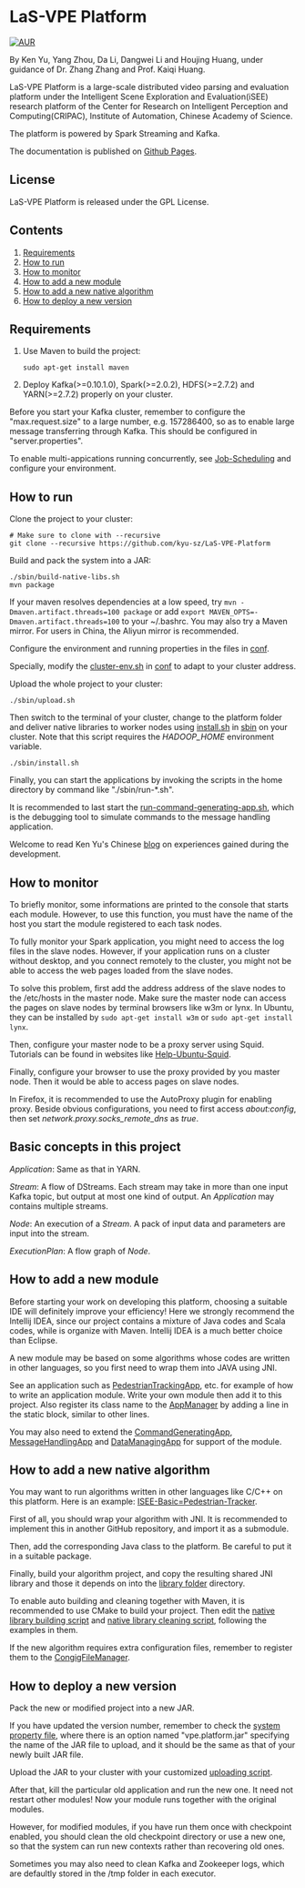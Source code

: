 # LaS-VPE Platform

[![AUR](https://img.shields.io/aur/license/yaourt.svg?maxAge=2592000)](LICENSE)

By Ken Yu, Yang Zhou, Da Li, Dangwei Li and Houjing Huang,
under guidance of Dr. Zhang Zhang and Prof. Kaiqi Huang.

LaS-VPE Platform is a large-scale distributed video parsing and evaluation
platform under the Intelligent Scene Exploration and Evaluation(iSEE) research
platform of the Center for Research on Intelligent Perception and
Computing(CRIPAC), Institute of Automation, Chinese Academy of Science. 

The platform is powered by Spark Streaming and Kafka.

The documentation is published on
[Github Pages](https://kyu-sz.github.io/LaS-VPE-Platform).

## License

LaS-VPE Platform is released under the GPL License.

## Contents
1. [Requirements](#requirements)
2. [How to run](#how-to-run)
3. [How to monitor](#how-to-monitor)
4. [How to add a new module](#how-to-add-a-new-module)
5. [How to add a new native algorithm](#how-to-add-a-new-native-algorithm) 
6. [How to deploy a new version](#how-to-deploy-a-new-version)

## Requirements

1. Use Maven to build the project:

	```Shell
	sudo apt-get install maven
	```
	
2. Deploy Kafka(>=0.10.1.0), Spark(>=2.0.2), HDFS(>=2.7.2) and YARN(>=2.7.2)
properly on your cluster.

Before you start your Kafka cluster, remember to configure the
"max.request.size" to a large number, e.g. 157286400, so as to enable large
message transferring through Kafka. This should be configured in
"server.properties".

To enable multi-appications running concurrently, see
[Job-Scheduling](https://spark.apache.org/docs/1.2.0/job-scheduling.html)
and configure your environment.

## How to run

Clone the project to your cluster:

```Shell
# Make sure to clone with --recursive
git clone --recursive https://github.com/kyu-sz/LaS-VPE-Platform
```

Build and pack the system into a JAR:

```Shell
./sbin/build-native-libs.sh
mvn package
```

If your maven resolves dependencies at a low speed, try
```mvn -Dmaven.artifact.threads=100 package``` or add
```export MAVEN_OPTS=-Dmaven.artifact.threads=100``` to your ~/.bashrc.
You may also try a Maven mirror. For users in China, the Aliyun mirror is recommended.

Configure the environment and running properties in the files in [conf](conf).

Specially, modify the [cluster-env.sh](conf/cluster-env.sh) in [conf](conf)
to adapt to your cluster address.

Upload the whole project to your cluster:

```Shell
./sbin/upload.sh
```

Then switch to the terminal of your cluster, change to the platform folder and
deliver native libraries to worker nodes using [install.sh](sbin/install.sh) in
[sbin](sbin) on your cluster. Note that this script requires the _HADOOP_HOME_
environment variable.

```Shell
./sbin/install.sh
```

Finally, you can start the applications by invoking the scripts in the home
directory by command like "./sbin/run-*.sh".

It is recommended to last start the
[run-command-generating-app.sh](sbin/run-command-generating-app.sh), which is
the debugging tool to simulate commands to the message handling application.

Welcome to read Ken Yu's Chinese
[blog](http://blog.csdn.net/kyu_115s/article/details/51887223) on experiences
gained during the development.

## How to monitor

To briefly monitor, some informations are printed to the console that starts
each module. However, to use this function, you must have the name of the host
you start the module registered to each task nodes.

To fully monitor your Spark application, you might need to access the log files
in the slave nodes. However, if your application runs on a cluster without
desktop, and you connect remotely to the cluster, you might not be able to
access the web pages loaded from the slave nodes.

To solve this problem, first add the address address of the slave nodes to the
/etc/hosts in the master node. Make sure the master node can access the pages
on slave nodes by terminal browsers like w3m or lynx. In Ubuntu, they can be
installed by ```sudo apt-get install w3m``` or ```sudo apt-get install lynx```.

Then, configure your master node to be a proxy server using Squid. Tutorials
can be found in websites like
[Help-Ubuntu-Squid](https://help.ubuntu.com/community/Squid).

Finally, configure your browser to use the proxy provided by you master node.
Then it would be able to access pages on slave nodes.

In Firefox, it is recommended to use the AutoProxy plugin for enabling proxy.
Beside obvious configurations, you need to first access *about:config*, then
set *network.proxy.socks_remote_dns* as *true*.

## Basic concepts in this project

_Application_: Same as that in YARN.

_Stream_: A flow of DStreams. Each stream may take in more than one input Kafka
topic, but output at most one kind of output. An _Application_ may contains
multiple streams.

_Node_: An execution of a _Stream_. A pack of input data and parameters are
input into the stream.

_ExecutionPlan_: A flow graph of _Node_.

## How to add a new module

Before starting your work on developing this platform, choosing a suitable IDE
will definitely improve your efficiency! Here we strongly recommend the
Intellij IDEA, since our project contains a mixture of Java codes and Scala
codes, while is organize with Maven. Intellij IDEA is a much better choice than
Eclipse.

A new module may be based on some algorithms whose codes are written in other
languages, so you first need to wrap them into JAVA using JNI.

See an application such as
[PedestrianTrackingApp](src/main/java/org/cripac/isee/pedestrian/tracking/PedestrianTracker.java), etc. for example of how to write an application module. Write your own module then add it to this project. Also register its class name to the [AppManager](src/main/java/org/cripac/isee/vpe/ctrl/AppManager.java) by adding a line in the static block, similar to other lines.

You may also need to extend the
[CommandGeneratingApp](src/main/java/org/cripac/isee/vpe/debug/CommandGeneratingApp.java),
[MessageHandlingApp](src/main/java/org/cripac/isee/vpe/ctrl/MessageHandlingApp.java)
and [DataManagingApp](src/main/java/org/cripac/isee/vpe/data/DataManagingApp.java)
for support of the module.

## How to add a new native algorithm

You may want to run algorithms written in other languages like C/C++ on this
platform. Here is an example:
 [ISEE-Basic=Pedestrian-Tracker](ISEE-Basic=Pedestrian-Tracker). 

First of all, you should wrap your algorithm with JNI. It is recommended to
implement this in another GitHub repository, and import it as a submodule.
 
Then, add the corresponding Java class to the platform. Be careful to put
it in a suitable package.
 
Finally, build your algorithm project, and copy the resulting shared JNI
library and those it depends on into the [library folder](lib/linux) directory.
  
To enable auto building and cleaning together with Maven, it is recommended to
use CMake to build your project. Then edit the
[native library building script](sbin/build-native-libs.sh) and
[native library cleaning script](sbin/clean-native-libs.sh), following the
examples in them.
 
If the new algorithm requires extra configuration files, remember to register
them to the
[CongigFileManager](src/main/java/org/cripac/isee/vpe/ctrl/ConfigFileManager.java).

## How to deploy a new version

Pack the new or modified project into a new JAR.

If you have updated the version number, remember to check the
[system property file](conf/system.properties), where there is an option named
"vpe.platform.jar" specifying the name of the JAR file to upload, and it should
be the same as that of your newly built JAR file.

Upload the JAR to your cluster with your customized
[uploading script](sbin/upload.sh).

After that, kill the particular old application and run the new one. It need
not restart other modules! Now your module runs together with the original
modules.

However, for modified modules, if you have run them once with checkpoint
enabled, you should clean the old checkpoint directory or use a new one, so
that the system can run new contexts rather than recovering old ones.

Sometimes you may also need to clean Kafka and Zookeeper logs, which are
defaultly stored in the /tmp folder in each executor.